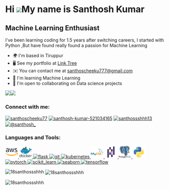 Hi ![](https://user-images.githubusercontent.com/18350557/176309783-0785949b-9127-417c-8b55-ab5a4333674e.gif)My name is Santhosh Kumar
======================================================================================================================================

Machine Learning Enthusiast
---------------------------

I've been learning coding for 1.5 years after switching careers, I started with Python ,But have found really found a passion for Machine Learning

* 🌍  I'm based in Tiruppur
* 🖥️  See my portfolio at [Link Tree](http://linktr.ee/santhosh___kumar)
* ✉️  You can contact me at [santhoscheeku777@gmail.com](mailto:santhoscheeku777@gmail.com)
* 🧠  I'm learning Machine Learning
* 🤝  I'm open to collaborating on Data science projects

<a href="https://www.twitter.com/Santhoscheeku77" target="_blank" rel="noreferrer"><img
src="https://img.shields.io/twitter/follow/Santhoscheeku77?logo=twitter&style=for-the-badge&color=3382ed&labelColor=1c1917"
/></a><a href="https://www.github.com/18SanthossshhH" target="_blank" rel="noreferrer"><img
src="https://img.shields.io/github/followers/18SanthossshhH?logo=github&style=for-the-badge&color=3382ed&labelColor=1c1917" /></a>

<h3 align="left">Connect with me:</h3>
<p align="left">
<a href="https://twitter.com/santhoscheeku77" target="blank"><img align="center" src="https://raw.githubusercontent.com/rahuldkjain/github-profile-readme-generator/master/src/images/icons/Social/twitter.svg" alt="santhoscheeku77" height="30" width="40" /></a>
<a href="https://linkedin.com/in/santhosh-kumar-521034165" target="blank"><img align="center" src="https://raw.githubusercontent.com/rahuldkjain/github-profile-readme-generator/master/src/images/icons/Social/linked-in-alt.svg" alt="santhosh-kumar-521034165" height="30" width="40" /></a>
<a href="https://kaggle.com/santhossshhh13" target="blank"><img align="center" src="https://raw.githubusercontent.com/rahuldkjain/github-profile-readme-generator/master/src/images/icons/Social/kaggle.svg" alt="santhossshhh13" height="30" width="40" /></a>
<a href="https://medium.com/@santhosh_" target="blank"><img align="center" src="https://raw.githubusercontent.com/rahuldkjain/github-profile-readme-generator/master/src/images/icons/Social/medium.svg" alt="@santhosh_" height="30" width="40" /></a>
</p>

<h3 align="left">Languages and Tools:</h3>
<p align="left"> <a href="https://aws.amazon.com" target="_blank" rel="noreferrer"> <img src="https://raw.githubusercontent.com/devicons/devicon/master/icons/amazonwebservices/amazonwebservices-original-wordmark.svg" alt="aws" width="40" height="40"/> </a> <a href="https://www.docker.com/" target="_blank" rel="noreferrer"> <img src="https://raw.githubusercontent.com/devicons/devicon/master/icons/docker/docker-original-wordmark.svg" alt="docker" width="40" height="40"/> </a> <a href="https://flask.palletsprojects.com/" target="_blank" rel="noreferrer"> <img src="https://www.vectorlogo.zone/logos/pocoo_flask/pocoo_flask-icon.svg" alt="flask" width="40" height="40"/> </a> <a href="https://git-scm.com/" target="_blank" rel="noreferrer"> <img src="https://www.vectorlogo.zone/logos/git-scm/git-scm-icon.svg" alt="git" width="40" height="40"/> </a> <a href="https://kubernetes.io" target="_blank" rel="noreferrer"> <img src="https://www.vectorlogo.zone/logos/kubernetes/kubernetes-icon.svg" alt="kubernetes" width="40" height="40"/> </a> <a href="https://www.mysql.com/" target="_blank" rel="noreferrer"> <img src="https://raw.githubusercontent.com/devicons/devicon/master/icons/mysql/mysql-original-wordmark.svg" alt="mysql" width="40" height="40"/> </a> <a href="https://pandas.pydata.org/" target="_blank" rel="noreferrer"> <img src="https://raw.githubusercontent.com/devicons/devicon/2ae2a900d2f041da66e950e4d48052658d850630/icons/pandas/pandas-original.svg" alt="pandas" width="40" height="40"/> </a> <a href="https://www.postgresql.org" target="_blank" rel="noreferrer"> <img src="https://raw.githubusercontent.com/devicons/devicon/master/icons/postgresql/postgresql-original-wordmark.svg" alt="postgresql" width="40" height="40"/> </a> <a href="https://www.python.org" target="_blank" rel="noreferrer"> <img src="https://raw.githubusercontent.com/devicons/devicon/master/icons/python/python-original.svg" alt="python" width="40" height="40"/> </a> <a href="https://pytorch.org/" target="_blank" rel="noreferrer"> <img src="https://www.vectorlogo.zone/logos/pytorch/pytorch-icon.svg" alt="pytorch" width="40" height="40"/> </a> <a href="https://scikit-learn.org/" target="_blank" rel="noreferrer"> <img src="https://upload.wikimedia.org/wikipedia/commons/0/05/Scikit_learn_logo_small.svg" alt="scikit_learn" width="40" height="40"/> </a> <a href="https://seaborn.pydata.org/" target="_blank" rel="noreferrer"> <img src="https://seaborn.pydata.org/_images/logo-mark-lightbg.svg" alt="seaborn" width="40" height="40"/> </a> <a href="https://www.tensorflow.org" target="_blank" rel="noreferrer"> <img src="https://www.vectorlogo.zone/logos/tensorflow/tensorflow-icon.svg" alt="tensorflow" width="40" height="40"/> </a> </p>

<p><img align="left" src="https://github-readme-stats.vercel.app/api/top-langs?username=18santhossshhh&show_icons=true&locale=en&layout=compact" alt="18santhossshhh" /></p>

<p>&nbsp;<img align="center" src="https://github-readme-stats.vercel.app/api?username=18santhossshhh&show_icons=true&locale=en" alt="18santhossshhh" /></p>

<p><img align="center" src="https://github-readme-streak-stats.herokuapp.com/?user=18santhossshhh&" alt="18santhossshhh" /></p>
